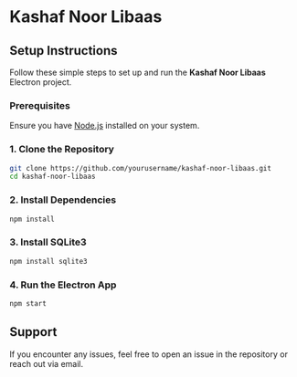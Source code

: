 # Kashaf Noor Libaas

## Setup Instructions

Follow these simple steps to set up and run the **Kashaf Noor Libaas** Electron project.

### Prerequisites
Ensure you have [Node.js](https://nodejs.org/) installed on your system.

### 1. Clone the Repository
```sh
git clone https://github.com/yourusername/kashaf-noor-libaas.git
cd kashaf-noor-libaas
```

### 2. Install Dependencies
```sh
npm install
```

### 3. Install SQLite3
```sh
npm install sqlite3
```

### 4. Run the Electron App
```sh
npm start
```

## Support
If you encounter any issues, feel free to open an issue in the repository or reach out via email.

